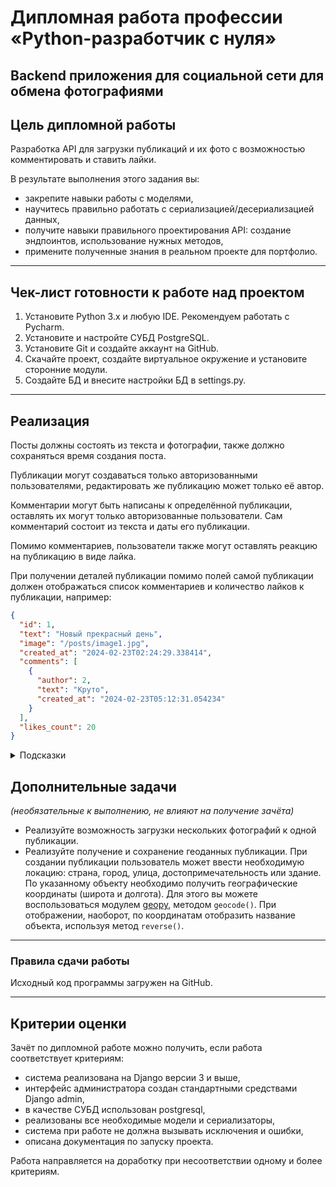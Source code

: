 # Дипломная работа профессии «Python-разработчик с нуля»

## Backend приложения для социальной сети для обмена фотографиями

## Цель дипломной работы

Разработка API для загрузки публикаций и их фото с возможностью комментировать и ставить лайки.

В результате выполнения этого задания вы:

* закрепите навыки работы с моделями,
* научитесь правильно работать с сериализацией/десериализацией данных,
* получите навыки правильного проектирования API: создание эндпоинтов, использование нужных методов,
* примените полученные знания в реальном проекте для портфолио.

------

## Чек-лист готовности к работе над проектом

1. Установите Python 3.x и любую IDE. Рекомендуем работать с Pycharm.
2. Установите и настройте СУБД PostgreSQL.
3. Установите Git и создайте аккаунт на GitHub.
4. Скачайте проект, создайте виртуальное окружение и установите сторонние модули.
5. Создайте БД и внесите настройки БД в settings.py.

-----

## Реализация

Посты должны состоять из текста и фотографии, также должно сохраняться время создания поста.

Публикации могут создаваться только авторизованными пользователями, редактировать же публикацию может только её автор.

Комментарии могут быть написаны к определённой публикации, оставлять их могут только авторизованные пользователи. 
Сам комментарий состоит из текста и даты его публикации.

Помимо комментариев, пользователи также могут оставлять реакцию на публикацию в виде лайка.

При получении деталей публикации помимо полей самой публикации должен отображаться список комментариев и количество 
лайков к публикации, например:

```json
{
  "id": 1,
  "text": "Новый прекрасный день",
  "image": "/posts/image1.jpg",
  "created_at": "2024-02-23T02:24:29.338414",
  "comments": [
    {
      "author": 2,
      "text": "Круто",
      "created_at": "2024-02-23T05:12:31.054234"
    }
  ],
  "likes_count": 20
}
```

<details>
  <summary>Подсказки</summary>
  
* для создания пользователей и получения токенов авторизации можете воспользоваться административной панелью,

* чтобы правильно работали загрузка и отображение фото, не забудьте настроить media и 
static пути, а также [привязать их в urls](https://docs.djangoproject.com/en/5.0/howto/static-files/#serving-static-files-during-development),
* для получения связанных объектов пользуйтесь [related_name](https://django.fun/docs/django/5.0/topics/db/queries/#backwards-related-objects), 
а для подсчёта количества - используйте метод [count()](https://django.fun/docs/django/5.0/ref/models/querysets/#django.db.models.query.QuerySet.count),
* для сериализации связанных объектов используйте [вложенную сериализацию](https://ilyachch.gitbook.io/django-rest-framework-russian-documentation/overview/navigaciya-po-api/relations#vlozhennye-otnosheniya)

</details>

## Дополнительные задачи

_(необязательные к выполнению, не влияют на получение зачёта)_

* Реализуйте возможность загрузки нескольких фотографий к одной публикации. 
* Реализуйте получение и сохранение геоданных публикации. При создании публикации пользователь может ввести необходимую локацию: страна, город, улица, достопримечательность или здание. По указанному объекту необходимо получить географические координаты (широта и долгота). Для этого вы можете воспользоваться модулем [geopy](https://geopy.readthedocs.io/en/latest/#installation), методом `geocode()`. При отображении, наоборот, по координатам отобразить название объекта, используя метод `reverse()`.

-----

### Правила сдачи работы

Исходный код программы загружен на GitHub.

-----

## Критерии оценки

Зачёт по дипломной работе можно получить, если работа соответствует критериям:

* система реализована на Django версии 3 и выше,
* интерфейс администратора создан стандартными средствами Django admin,
* в качестве СУБД использован postgresql,
* реализованы все необходимые модели и сериализаторы,
* система при работе не должна вызывать исключения и ошибки,
* описана документация по запуску проекта.

Работа направляется на доработку при несоответствии одному и более критериям.
